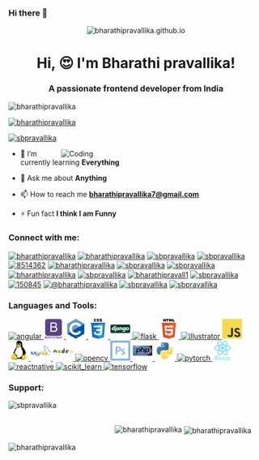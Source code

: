 ### Hi there 👋

<!--
**BharathiPravallika/BharathiPravallika** is a ✨ _special_ ✨ repository because its `README.md` (this file) appears on your GitHub profile.

Here are some ideas to get you started:

- 🔭 I’m currently working on ...
- 🌱 I’m currently learning ...
- 👯 I’m looking to collaborate on ...
- 🤔 I’m looking for help with ...
- 💬 Ask me about ...
- 📫 How to reach me: ...
- 😄 Pronouns: ...
- ⚡ Fun fact: ...
-->

<p align="center">
  <img src="https://bharathipravallika.github.io/BharathiPravallika/learn.png" alt="bharathipravallika.github.io"/>
</p>
<h1 align="center">Hi, &#128525; I'm Bharathi pravallika!</h1>
<h3 align="center">A passionate frontend developer from India</h3>

<p align="left"> <img src="https://komarev.com/ghpvc/?username=bharathipravallika&label=Profile%20views&color=0e75b6&style=flat" alt="bharathipravallika" /> </p>

<p align="left"> <a href="https://github.com/ryo-ma/github-profile-trophy"><img src="https://github-profile-trophy.vercel.app/?username=bharathipravallika" alt="bharathipravallika" /></a> </p>

<p align="left"> <a href="https://twitter.com/sbpravallika" target="blank"><img src="https://img.shields.io/twitter/follow/sbpravallika?logo=twitter&style=for-the-badge" alt="sbpravallika" /></a> </p>

<img align="right" alt="Coding" width="400" src="https://cdn.dribbble.com/users/2646423/screenshots/5507196/computer.gif">

- 🌱 I’m currently learning **Everything**

- 💬 Ask me about **Anything**

- 📫 How to reach me **bharathipravallika7@gmail.com**

- ⚡ Fun fact **I think I am Funny**

<h3 align="left">Connect with me:</h3>
<p align="left">
<a href="https://codepen.io/bharathipravallika" target="blank"><img align="center" src="https://raw.githubusercontent.com/rahuldkjain/github-profile-readme-generator/master/src/images/icons/Social/codepen.svg" alt="bharathipravallika" height="30" width="40" /></a>
<a href="https://dev.to/bharathipravallika" target="blank"><img align="center" src="https://cdn.jsdelivr.net/npm/simple-icons@3.0.1/icons/dev-dot-to.svg" alt="bharathipravallika" height="30" width="40" /></a>
<a href="https://twitter.com/sbpravallika" target="blank"><img align="center" src="https://raw.githubusercontent.com/rahuldkjain/github-profile-readme-generator/master/src/images/icons/Social/twitter.svg" alt="sbpravallika" height="30" width="40" /></a>
<a href="https://www.https://www.linkedin.com/in/bharathi-pravallika-sagireddy/" target="blank"><img align="center" src="https://raw.githubusercontent.com/rahuldkjain/github-profile-readme-generator/master/src/images/icons/Social/linkedin.svg" alt="sbpravallika" height="30" width="40" /></a>
<a href="https://stackoverflow.com/users/8514362" target="blank"><img align="center" src="https://raw.githubusercontent.com/rahuldkjain/github-profile-readme-generator/master/src/images/icons/Social/stack-overflow.svg" alt="8514362" height="30" width="40" /></a>
<a href="https://codesandbox.com/bharathipravallika" target="blank"><img align="center" src="https://cdn.jsdelivr.net/npm/simple-icons@3.0.1/icons/codesandbox.svg" alt="bharathipravallika" height="30" width="40" /></a>
<a href="https://kaggle.com/sbpravallika" target="blank"><img align="center" src="https://raw.githubusercontent.com/rahuldkjain/github-profile-readme-generator/master/src/images/icons/Social/kaggle.svg" alt="sbpravallika" height="30" width="40" /></a>
<a href="https://fb.com/sbpravallika" target="blank"><img align="center" src="https://raw.githubusercontent.com/rahuldkjain/github-profile-readme-generator/master/src/images/icons/Social/facebook.svg" alt="sbpravallika" height="30" width="40" /></a>
<a href="https://instagram.com/bharathipravallika" target="blank"><img align="center" src="https://raw.githubusercontent.com/rahuldkjain/github-profile-readme-generator/master/src/images/icons/Social/instagram.svg" alt="bharathipravallika" height="30" width="40" /></a>
<a href="https://www.codechef.com/users/sbpravallika" target="blank"><img align="center" src="https://cdn.jsdelivr.net/npm/simple-icons@3.1.0/icons/codechef.svg" alt="sbpravallika" height="30" width="40" /></a>
<a href="https://www.hackerrank.com/bharathipravall1" target="blank"><img align="center" src="https://raw.githubusercontent.com/rahuldkjain/github-profile-readme-generator/master/src/images/icons/Social/hackerrank.svg" alt="bharathipravall1" height="30" width="40" /></a>
<a href="https://codeforces.com/profile/sbpravallika" target="blank"><img align="center" src="https://cdn.jsdelivr.net/npm/simple-icons@3.0.1/icons/codeforces.svg" alt="sbpravallika" height="30" width="40" /></a>
<a href="https://www.leetcode.com/150845" target="blank"><img align="center" src="https://raw.githubusercontent.com/rahuldkjain/github-profile-readme-generator/master/src/images/icons/Social/leet-code.svg" alt="150845" height="30" width="40" /></a>
<a href="https://www.hackerearth.com/@bharathipravallika" target="blank"><img align="center" src="https://raw.githubusercontent.com/rahuldkjain/github-profile-readme-generator/master/src/images/icons/Social/hackerearth.svg" alt="@bharathipravallika" height="30" width="40" /></a>
<a href="https://auth.geeksforgeeks.org/user/sbpravallika" target="blank"><img align="center" src="https://raw.githubusercontent.com/rahuldkjain/github-profile-readme-generator/master/src/images/icons/Social/geeks-for-geeks.svg" alt="sbpravallika" height="30" width="40" /></a>
<a href="https://www.topcoder.com/members/sbpravallika" target="blank"><img align="center" src="https://cdn.jsdelivr.net/npm/simple-icons@3.0.1/icons/topcoder.svg" alt="sbpravallika" height="30" width="40" /></a>
</p>

<h3 align="left">Languages and Tools:</h3>
<p align="left"> <a href="https://angular.io" target="_blank"> <img src="https://angular.io/assets/images/logos/angular/angular.svg" alt="angular" width="40" height="40"/> </a> <a href="https://getbootstrap.com" target="_blank"> <img src="https://raw.githubusercontent.com/devicons/devicon/master/icons/bootstrap/bootstrap-plain-wordmark.svg" alt="bootstrap" width="40" height="40"/> </a> <a href="https://www.cprogramming.com/" target="_blank"> <img src="https://raw.githubusercontent.com/devicons/devicon/master/icons/c/c-original.svg" alt="c" width="40" height="40"/> </a> <a href="https://www.w3schools.com/css/" target="_blank"> <img src="https://raw.githubusercontent.com/devicons/devicon/master/icons/css3/css3-original-wordmark.svg" alt="css3" width="40" height="40"/> </a> <a href="https://www.djangoproject.com/" target="_blank"> <img src="https://raw.githubusercontent.com/devicons/devicon/master/icons/django/django-original.svg" alt="django" width="40" height="40"/> </a> <a href="https://flask.palletsprojects.com/" target="_blank"> <img src="https://www.vectorlogo.zone/logos/pocoo_flask/pocoo_flask-icon.svg" alt="flask" width="40" height="40"/> </a> <a href="https://www.w3.org/html/" target="_blank"> <img src="https://raw.githubusercontent.com/devicons/devicon/master/icons/html5/html5-original-wordmark.svg" alt="html5" width="40" height="40"/> </a> <a href="https://www.adobe.com/in/products/illustrator.html" target="_blank"> <img src="https://www.vectorlogo.zone/logos/adobe_illustrator/adobe_illustrator-icon.svg" alt="illustrator" width="40" height="40"/> </a> <a href="https://developer.mozilla.org/en-US/docs/Web/JavaScript" target="_blank"> <img src="https://raw.githubusercontent.com/devicons/devicon/master/icons/javascript/javascript-original.svg" alt="javascript" width="40" height="40"/> </a> <a href="https://www.linux.org/" target="_blank"> <img src="https://raw.githubusercontent.com/devicons/devicon/master/icons/linux/linux-original.svg" alt="linux" width="40" height="40"/> </a> <a href="https://www.mysql.com/" target="_blank"> <img src="https://raw.githubusercontent.com/devicons/devicon/master/icons/mysql/mysql-original-wordmark.svg" alt="mysql" width="40" height="40"/> </a> <a href="https://nodejs.org" target="_blank"> <img src="https://raw.githubusercontent.com/devicons/devicon/master/icons/nodejs/nodejs-original-wordmark.svg" alt="nodejs" width="40" height="40"/> </a> <a href="https://opencv.org/" target="_blank"> <img src="https://www.vectorlogo.zone/logos/opencv/opencv-icon.svg" alt="opencv" width="40" height="40"/> </a> <a href="https://www.photoshop.com/en" target="_blank"> <img src="https://raw.githubusercontent.com/devicons/devicon/master/icons/photoshop/photoshop-line.svg" alt="photoshop" width="40" height="40"/> </a> <a href="https://www.php.net" target="_blank"> <img src="https://raw.githubusercontent.com/devicons/devicon/master/icons/php/php-original.svg" alt="php" width="40" height="40"/> </a> <a href="https://www.python.org" target="_blank"> <img src="https://raw.githubusercontent.com/devicons/devicon/master/icons/python/python-original.svg" alt="python" width="40" height="40"/> </a> <a href="https://pytorch.org/" target="_blank"> <img src="https://www.vectorlogo.zone/logos/pytorch/pytorch-icon.svg" alt="pytorch" width="40" height="40"/> </a> <a href="https://reactjs.org/" target="_blank"> <img src="https://raw.githubusercontent.com/devicons/devicon/master/icons/react/react-original-wordmark.svg" alt="react" width="40" height="40"/> </a> <a href="https://reactnative.dev/" target="_blank"> <img src="https://reactnative.dev/img/header_logo.svg" alt="reactnative" width="40" height="40"/> </a> <a href="https://scikit-learn.org/" target="_blank"> <img src="https://upload.wikimedia.org/wikipedia/commons/0/05/Scikit_learn_logo_small.svg" alt="scikit_learn" width="40" height="40"/> </a> <a href="https://www.tensorflow.org" target="_blank"> <img src="https://www.vectorlogo.zone/logos/tensorflow/tensorflow-icon.svg" alt="tensorflow" width="40" height="40"/> </a> </p>

<h3 align="left">Support:</h3>
<p><a href="https://www.buymeacoffee.com/sbpravallika"> <img align="left" src="https://cdn.buymeacoffee.com/buttons/v2/default-yellow.png" height="50" width="210" alt="sbpravallika" /></a></p><br><br>

<p><img align="left" src="https://github-readme-stats.vercel.app/api/top-langs?username=bharathipravallika&show_icons=true&locale=en&layout=compact" alt="bharathipravallika" /></p>

<p>&nbsp;<img align="center" src="https://github-readme-stats.vercel.app/api?username=bharathipravallika&show_icons=true&locale=en" alt="bharathipravallika" /></p>

<p><img align="center" src="https://github-readme-streak-stats.herokuapp.com/?user=bharathipravallika&" alt="bharathipravallika" /></p>
